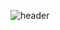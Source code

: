 ![header](https://capsule-render.vercel.app/api?type=wave&color=auto&height=300&section=header&text=Wellcome&nbsp;to%20KimMaru&nbsp;Github&fontSize=90)
